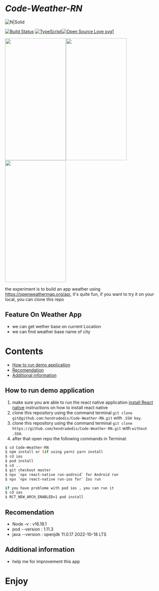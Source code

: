 # _Code-Weather-RN_

![N|Solid](https://www.pngitem.com/pimgs/m/514-5142665_react-native-transparent-react-native-logo-png-png.png)

[![Build Status](https://travis-ci.org/joemccann/dillinger.svg?branch=master)](https://travis-ci.org/joemccann/dillinger)
[![TypeScript](https://badgen.net/badge/icon/typescript?icon=typescript&label)](https://typescriptlang.org)[![Open Source Love svg1](https://badges.frapsoft.com/os/v1/open-source.svg?v=103)](https://github.com/ellerbrock/open-source-badges/)



<img src="https://user-images.githubusercontent.com/31977125/209122442-ddebf93d-5465-4087-a1f0-99f2bdd0d61a.png" data-canonical-src="https://gyazo.com/eb5c5741b6a9a16c692170a41a49c858.png" width="200" height="400" /><img src="https://user-images.githubusercontent.com/31977125/209122424-99c0345b-6d44-4ac3-a0da-6ada680516ef.png" data-canonical-src="https://gyazo.com/eb5c5741b6a9a16c692170a41a49c858.png" width="200" height="400" /><img src="https://user-images.githubusercontent.com/31977125/209124011-b6adff1b-8df6-4111-a808-1d1a371b11cb.png" data-canonical-src="https://gyazo.com/eb5c5741b6a9a16c692170a41a49c858.png" width="200" height="400" />


the experiment is to build an app weather using https://openweathermap.org/api, it's quite fun, if you want to try it on your local, you can clone this repo
## Feature On Weather App

- we can get wether base on current Location
- we can find weather base name of city

# Contents
* [How to run demo application](#How-to-run-demo-application)
* [Recomendation](#Recomendation)
* [Additional information](#additional-information)


## How to run demo application
1. make sure you are able to run the react native application [install React native](https://reactnative.dev/docs/environment-setup) instructions on how to install react native
2. clone this repository using the command terminal `git clone git@github.com:hendradedis/Code-Weather-RN.git` with `.SSH key`.
3. clone this repository using the command terminal `git clone https://github.com/hendradedis/Code-Weather-RN.git` with `without .SSH`.
3. after that open repo the following commands in Terminal:

```bash
$ cd Code-Weather-RN
$ npm install or (if using yarn) yarn install
$ cd ios
$ pod install
$ cd ..
$ git checkout master
$ npx `npx react-native run-android` for Android run
$ npx `npx react-native run-ios for` Ios run

if you have probleme with pod ios , you can run it
$ cd ios
$ RCT_NEW_ARCH_ENABLED=1 pod install
```

## Recomendation
- Node -v : v16.18.1
- pod --version : 1.11.3
- java --version : openjdk 11.0.17 2022-10-18 LTS

## Additional information
- help me for improvement this app


# Enjoy 




